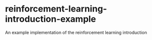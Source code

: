 reinforcement-learning-introduction-example
===========================================

An example implementation of the reinforcement learning introduction 
